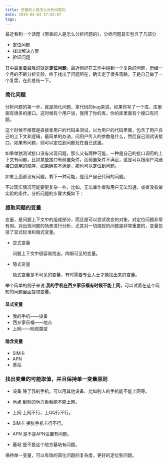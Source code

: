 ```yaml
---
title: 厉害的人是怎么分析问题的
date: 2019-04-03 17:02:07
tags:
---
```


最近看到一个话题《厉害的人是怎么分析问题的》，分析问题其实包含了几部分
- 定位问题
- 找出解决方案
- 验证问题

其中最重要最难的就是<b>定位问题</b>，最近刚好在工作中碰到一个复杂的问题，历经一个月的不断分析实验，终于找出了问题所在，确实走了很多弯路，于是自己做了一个复盘，在此总结一下。
<!--more-->
### 简化问题
分析问题的第一步，就是简化问题，拿代码的bug来说，如果你写了一个库，库里面有很多的接口。这时候有个用户说，我用了你的库，你的库里面有个接口有问题。

这个时候不推荐是直接拿用户的代码来测试，以为用户的代码里面，包含了用户自己的上下文和逻辑，最简单的办法，问用户传入的参数是什么，然后自己测试该接口，如果有问题，则可以定位到问题处在自己这里。

如果单独测试接口没有出现问题，那么又有两种可能，一种是自己的接口调用的上下文有问题，比如某些接口有前置条件，而前置条件不满足，这是可以跟用户沟通接口调用的顺序，如果确实不满足，那也可以定位到问题。

如果上面都没有问题，剩下一种可能，是用户自己代码的问题。

不过现实情况可能要更复杂一些，比如，无法库作者和用户无法沟通，或者没有做实验的条件。分析问题的步骤大概如下：

### 提取问题的变量
变量，是问题上下文中的组成部分，而且是可以尝试改变的对象，对定位问题非常有用。对出现问题的场景进行分析，尤其对一切偶现的问题是非常重要的，变量包括了显式标准和隐式变量。

- 显式变量

    问题上下文中很容易找出，肉眼可见的变量。

- 隐式变量

    隐式变量是不可见的变量，有时需要专业人士才能找出来的变量。

举个简单的例子来说:<b>我的手机在西乡家乐福有时候不能上网</b>，可以试着在这个简短的问题里面提取变量，

#### 显式变量

- 我的手机——设备
- 西乡家乐福——地点
- 上网——网络类型

#### 隐含变量
- SIM卡
- APN
- 基站


### 找出变量的可能取值，并且保持单一变量原则

- 设备
    除了我的手机，可以用其他设备、比如别人的手机能不能上网等。

- 地点
    到别的地方看看能不能上网。

- 上网
    上网不行，上QQ行不行。

- SIM卡
    换张手机卡行不行。

- APN
    是不是APN设置有问题。

- 基站
    是不是这个地方基站有问题。


保持单一变量，可以有效的简化问题的复杂度，更好的定位到问题。
